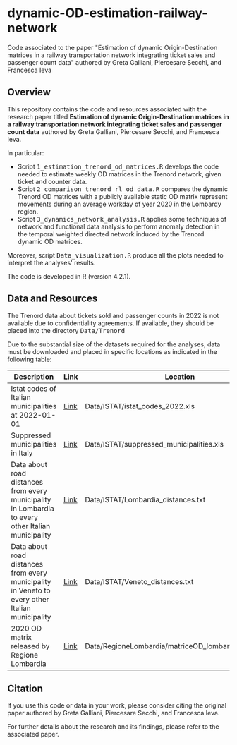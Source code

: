 # dynamic-OD-estimation-railway-network
Code associated to the paper "Estimation of dynamic Origin-Destination matrices in a railway transportation network integrating ticket sales and passenger count data" authored by Greta Galliani, Piercesare Secchi, and Francesca Ieva

## Overview

This repository contains the code and resources associated with the research paper titled **Estimation of dynamic Origin-Destination matrices in a railway transportation network integrating ticket sales and passenger count data** authored by Greta Galliani, Piercesare Secchi, and Francesca Ieva.

In particular:

* Script <tt>1_estimation_trenord_od_matrices.R</tt> develops the code needed to estimate weekly OD matrices in the Trenord network, given ticket and counter data.
* Script <tt>2_comparison_trenord_rl_od_data.R</tt> compares the dynamic Trenord OD matrices with a publicly available static OD matrix represent movements during an average workday of year 2020 in the Lombardy region.
* Script <tt>3_dynamics_network_analysis.R</tt> applies some techniques of network and functional data analysis to perform anomaly detection in the temporal weighted directed network induced by the Trenord dynamic OD matrices.

Moreover, script <tt>Data_visualization.R</tt> produce all the plots needed to interpret the analyses' results.

The code is developed in R (version 4.2.1).

## Data and Resources

The Trenord data about tickets sold and passenger counts in 2022 is not available due to confidentiality agreements. If available, they should be placed into the directory <tt>Data/Trenord</tt>

Due to the substantial size of the datasets required for the analyses, data must be downloaded and placed in specific locations as indicated in the following table:

| Description | Link | Location |
|-------------|------|----------|
| Istat codes of Italian municipalities at 2022-01-01 | [Link](https://www.istat.it/storage/codici-unita-amministrative/Archivio-elenco-comuni-codici-e-denominazioni_Anni_2022-2023.zip) | Data/ISTAT/istat_codes_2022.xls |
| Suppressed municipalities in Italy | [Link](https://www.istat.it/it/archivio/6789) |  Data/ISTAT/suppressed_municipalities.xls |
| Data about road distances from every municipality in Lombardia to every other Italian municipality | [Link](https://www.istat.it/storage/cartografia/matrici_distanze/Lombardia.zip) | Data/ISTAT/Lombardia_distances.txt |
| Data about road distances from every municipality in Veneto to every other Italian municipality | [Link](https://www.istat.it/storage/cartografia/matrici_distanze/Veneto.zip) | Data/ISTAT/Veneto_distances.txt |
| 2020 OD matrix released by Regione Lombardia | [Link](https://www.dati.lombardia.it/Mobilit-e-trasporti/Matrice-OD2020-Passeggeri/hyqr-mpe2/data) | Data/RegioneLombardia/matriceOD_lombardia_2020.csv |


## Citation

If you use this code or data in your work, please consider citing the original paper authored by Greta Galliani, Piercesare Secchi, and Francesca Ieva. 

For further details about the research and its findings, please refer to the associated paper.
